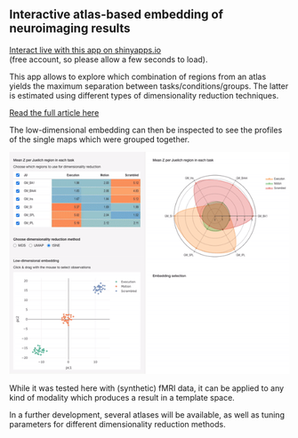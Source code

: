 ## Interactive atlas-based embedding of neuroimaging results

[Interact live with this app on shinyapps.io](https://agronomous.shinyapps.io/neuroimaging_dimred/) \
(free account, so please allow a few seconds to load).

This app allows to explore which combination of regions from an atlas yields the maximum separation between tasks/conditions/groups. The latter is estimated using different types of dimensionality reduction techniques.

[Read the full article here](https://leonardoc.netlify.app/showcase/dimred_app/dimred_app)

The low-dimensional embedding can then be inspected to see the profiles of the single maps which were grouped together.

![image](neuroimaging_dimred.gif)


While it was tested here with (synthetic) fMRI data, it can be applied to any kind of modality which produces a result in a template space. 

In a further development, several atlases will be available, as well as tuning parameters for different dimensionality reduction methods.
